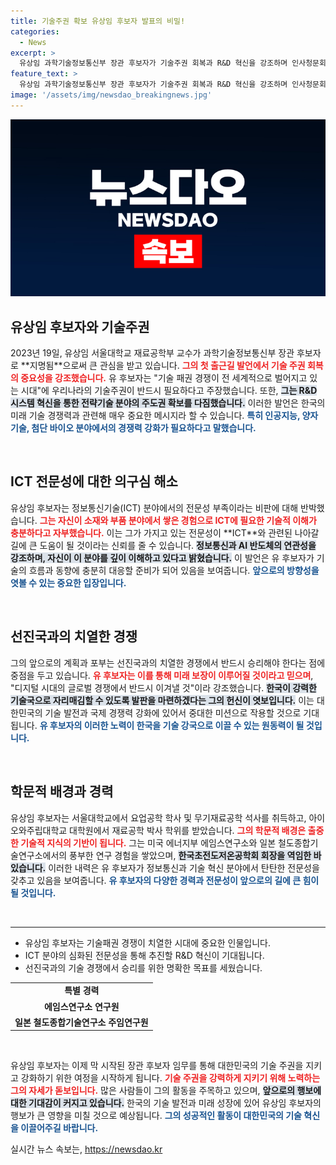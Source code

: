 ```yaml
---
title: 기술주권 확보 유상임 후보자 발표의 비밀!
categories:
  - News
excerpt: >
  유상임 과학기술정보통신부 장관 후보자가 기술주권 회복과 R&D 혁신을 강조하며 인사청문회 준비에 나섰다. AI, 양자 등 전략기술에서의 주도권 확보를 위한 포부를 밝혀, 그의 전문성과 목표에 주목해보자!
feature_text: >
  유상임 과학기술정보통신부 장관 후보자가 기술주권 회복과 R&D 혁신을 강조하며 인사청문회 준비에 나섰다. AI, 양자 등 전략기술에서의 주도권 확보를 위한 포부를 밝혀, 그의 전문성과 목표에 주목해보자!
image: '/assets/img/newsdao_breakingnews.jpg'
---
```


<p><img src="/assets/img/newsdao_breakingnews.jpg" alt="ranknews 속보" /></p>

<h2 data-ke-size="size26">유상임 후보자와 기술주권</h2>

<p data-ke-size="size16">2023년 19일, 유상임 서울대학교 재료공학부 교수가 과학기술정보통신부 장관 후보자로 **지명됨**으로써 큰 관심을 받고 있습니다. <b><span style="color: #ee2323;">그의 첫 출근길 발언에서 기술 주권 회복의 중요성을 강조했습니다.</span></b> 유 후보자는 "기술 패권 경쟁이 전 세계적으로 벌어지고 있는 시대"에 우리나라의 기술주권이 반드시 필요하다고 주장했습니다. 또한, <b><span style="background-color: #21538527;">그는 R&D 시스템 혁신을 통한 전략기술 분야의 주도권 확보를 다짐했습니다.</span></b> 이러한 발언은 한국의 미래 기술 경쟁력과 관련해 매우 중요한 메시지라 할 수 있습니다. <b><span style="color: #1a5490;">특히 인공지능, 양자 기술, 첨단 바이오 분야에서의 경쟁력 강화가 필요하다고 말했습니다.</span></b></p>

<p data-ke-size="size16">&nbsp;</p>

<h2 data-ke-size="size26">ICT 전문성에 대한 의구심 해소</h2>

<p data-ke-size="size16">유상임 후보자는 정보통신기술(ICT) 분야에서의 전문성 부족이라는 비판에 대해 반박했습니다. <b><span style="color: #ee2323;">그는 자신이 소재와 부품 분야에서 쌓은 경험으로 ICT에 필요한 기술적 이해가 충분하다고 자부했습니다.</span></b> 이는 그가 가지고 있는 전문성이 **ICT**와 관련된 나아갈 길에 큰 도움이 될 것이라는 신뢰를 줄 수 있습니다. <b><span style="background-color: #21538527;">정보통신과 AI 반도체의 연관성을 강조하며, 자신이 이 분야를 깊이 이해하고 있다고 밝혔습니다.</span></b> 이 발언은 유 후보자가 기술의 흐름과 동향에 충분히 대응할 준비가 되어 있음을 보여줍니다. <b><span style="color: #1a5490;">앞으로의 방향성을 엿볼 수 있는 중요한 입장입니다.</span></b></p>

<p data-ke-size="size16">&nbsp;</p>

<h2 data-ke-size="size26">선진국과의 치열한 경쟁</h2>

<p data-ke-size="size16">그의 앞으로의 계획과 포부는 선진국과의 치열한 경쟁에서 반드시 승리해야 한다는 점에 중점을 두고 있습니다. <b><span style="color: #ee2323;">유 후보자는 이를 통해 미래 보장이 이루어질 것이라고 믿으며</span></b>, "디지털 시대의 글로벌 경쟁에서 반드시 이겨낼 것"이라 강조했습니다. <b><span style="background-color: #21538527;">한국이 강력한 기술국으로 자리매김할 수 있도록 발판을 마련하겠다는 그의 헌신이 엿보입니다.</span></b> 이는 대한민국의 기술 발전과 국제 경쟁력 강화에 있어서 중대한 미션으로 작용할 것으로 기대됩니다. <b><span style="color: #1a5490;">유 후보자의 이러한 노력이 한국을 기술 강국으로 이끌 수 있는 원동력이 될 것입니다.</span></b></p>

<p data-ke-size="size16">&nbsp;</p>

<h2 data-ke-size="size26">학문적 배경과 경력</h2>

<p data-ke-size="size16">유상임 후보자는 서울대학교에서 요업공학 학사 및 무기재료공학 석사를 취득하고, 아이오와주립대학교 대학원에서 재료공학 박사 학위를 받았습니다. <b><span style="color: #ee2323;">그의 학문적 배경은 출중한 기술적 지식의 기반이 됩니다.</span></b> 그는 미국 에너지부 에임스연구소와 일본 철도종합기술연구소에서의 풍부한 연구 경험을 쌓았으며, <b><span style="background-color: #21538527;">한국초전도저온공학회 회장을 역임한 바 있습니다.</span></b> 이러한 내력은 유 후보자가 정보통신과 기술 혁신 분야에서 탄탄한 전문성을 갖추고 있음을 보여줍니다. <b><span style="color: #1a5490;">유 후보자의 다양한 경력과 전문성이 앞으로의 길에 큰 힘이 될 것입니다.</span></b></p>

<p data-ke-size="size16">&nbsp;</p>

<hr>

<ul>
  <li>유상임 후보자는 기술패권 경쟁이 치열한 시대에 중요한 인물입니다.</li>
  <li>ICT 분야의 심화된 전문성을 통해 추진할 R&D 혁신이 기대됩니다.</li>
  <li>선진국과의 기술 경쟁에서 승리를 위한 명확한 목표를 세웠습니다.</li>
</ul>

<table>
  <tr>
    <td style="text-align: center; height: 17px;"><b>특별 경력</b></td>
  </tr>
  <tr>
    <td style="text-align: center; height: 17px;"><b>에임스연구소 연구원</b></td>
  </tr>
  <tr>
    <td style="text-align: center; height: 17px;"><b>일본 철도종합기술연구소 주임연구원</b></td>
  </tr>
</table>

<p data-ke-size="size16">&nbsp;</p>

<p data-ke-size="size16">유상임 후보자는 이제 막 시작된 장관 후보자 임무를 통해 대한민국의 기술 주권을 지키고 강화하기 위한 여정을 시작하게 됩니다. <b><span style="color: #ee2323;">기술 주권을 강력하게 지키기 위해 노력하는 그의 자세가 돋보입니다.</span></b> 많은 사람들이 그의 활동을 주목하고 있으며, <b><span style="background-color: #21538527;">앞으로의 행보에 대한 기대감이 커지고 있습니다.</span></b> 한국의 기술 발전과 미래 성장에 있어 유상임 후보자의 행보가 큰 영향을 미칠 것으로 예상됩니다. <b><span style="color: #1a5490;">그의 성공적인 활동이 대한민국의 기술 혁신을 이끌어주길 바랍니다.</span></b></p>
실시간 뉴스 속보는, <a href="https://newsdao.kr" rel="dofollow">https://newsdao.kr</a>


